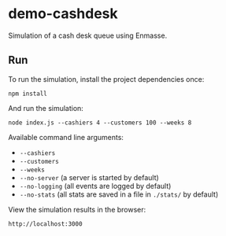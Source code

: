 demo-cashdesk
=============

Simulation of a cash desk queue using Enmasse.


## Run

To run the simulation, install the project dependencies once:

    npm install
    
And run the simulation:

    node index.js --cashiers 4 --customers 100 --weeks 8
    
Available command line arguments:
 
- `--cashiers` 
- `--customers`
- `--weeks`
- `--no-server`  (a server is started by default)
- `--no-logging` (all events are logged by default)
- `--no-stats`   (all stats are saved in a file in `./stats/` by default)


View the simulation results in the browser:

    http://localhost:3000
